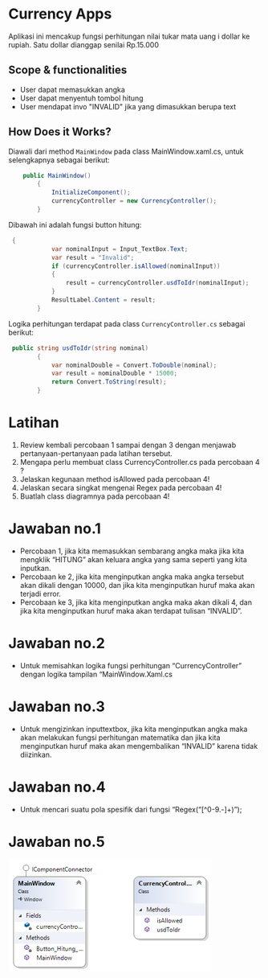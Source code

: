 ﻿# Currency Apps
Aplikasi ini mencakup fungsi perhitungan nilai tukar mata uang i dollar ke rupiah.
 Satu dollar dianggap senilai Rp.15.000

## Scope & functionalities
- User dapat memasukkan angka
- User dapat menyentuh tombol hitung
- User mendapat invo "INVALID" jika yang dimasukkan berupa text

## How Does it Works?

Diawali dari method `MainWindow` pada class MainWindow.xaml.cs, untuk selengkapnya sebagai berikut:

```csharp
    public MainWindow()
        {
            InitializeComponent();
            currencyController = new CurrencyController();
        }
```

Dibawah ini adalah fungsi button hitung:

```csharp
 {
            var nominalInput = Input_TextBox.Text;
            var result = "Invalid";
            if (currencyController.isAllowed(nominalInput))
            {
                result = currencyController.usdToIdr(nominalInput);
            }
            ResultLabel.Content = result;
        }
```

Logika perhitungan terdapat pada class `CurrencyController.cs` sebagai berikut:

```csharp
 public string usdToIdr(string nominal)
        {
            var nominalDouble = Convert.ToDouble(nominal);
            var result = nominalDouble * 15000;
            return Convert.ToString(result);
        }
```

# Latihan
1. Review kembali percobaan 1 sampai dengan 3 dengan menjawab pertanyaan-pertanyaan pada latihan tersebut.
2. Mengapa perlu membuat class CurrencyController.cs pada percobaan 4 ?
3. Jelaskan kegunaan method isAllowed pada percobaan 4!
4. Jelaskan secara singkat mengenai Regex pada percobaan 4!
5. Buatlah class diagramnya pada percobaan 4! 

# Jawaban no.1
- Percobaan 1, jika kita memasukkan sembarang angka maka jika kita mengklik “HITUNG” akan keluara angka yang sama seperti yang kita inputkan.
- Percobaan ke 2, jika kita menginputkan angka maka angka tersebut akan dikali dengan 10000, dan jika kita menginputkan huruf maka akan terjadi error.
- Percobaan ke 3, jika kita menginputkan angka maka akan dikali 4, dan jika kita menginputkan huruf maka akan terdapat tulisan “INVALID”.

# Jawaban no.2
- Untuk memisahkan logika fungsi perhitungan “CurrencyController” dengan logika tampilan “MainWindow.Xaml.cs

# Jawaban no.3
- Untuk mengizinkan inputtextbox, jika kita menginputkan angka maka akan melakukan fungsi perhitungan matematika dan jika kita menginputkan huruf maka akan mengembalikan “INVALID” karena tidak diizinkan.

# Jawaban no.4
- Untuk mencari suatu pola spesifik dari fungsi “Regex(“[^0-9.-]+)”);

# Jawaban no.5
![Class Diagram](https://github.com/Hernanda2829/currentsy-app/blob/master/ClassDiagram1.png)